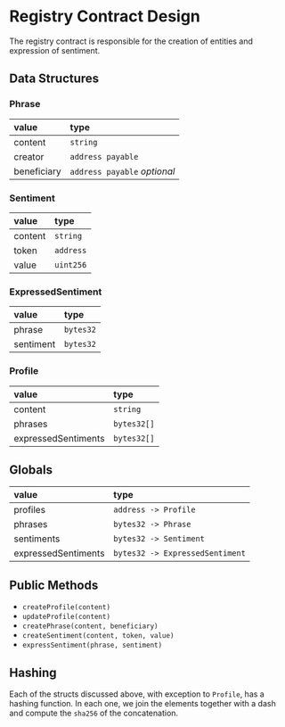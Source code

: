# Registry Contract Design

The registry contract is responsible for the creation of entities and expression of sentiment.

## Data Structures

### Phrase

| value       | type                         |
|:------------|:-----------------------------|
| content     | `string`                     |
| creator     | `address payable`            |
| beneficiary | `address payable` *optional* |

### Sentiment

| value   | type      |
|:--------|:----------|
| content | `string`  |
| token   | `address` |
| value   | `uint256` |

### ExpressedSentiment

| value     | type      |
|:----------|:----------|
| phrase    | `bytes32` |
| sentiment | `bytes32` |

### Profile

| value               | type        |
|:--------------------|:------------|
| content             | `string`    |
| phrases             | `bytes32[]` |
| expressedSentiments | `bytes32[]` |

## Globals

| value               | type                            |
|:--------------------|:--------------------------------|
| profiles            | `address -> Profile`            |
| phrases             | `bytes32 -> Phrase`             |
| sentiments          | `bytes32 -> Sentiment`          |
| expressedSentiments | `bytes32 -> ExpressedSentiment` |

## Public Methods

- `createProfile(content)`
- `updateProfile(content)`
- `createPhrase(content, beneficiary)`
- `createSentiment(content, token, value)`
- `expressSentiment(phrase, sentiment)`

## Hashing

Each of the structs discussed above, with exception to `Profile`, has a hashing function. In each one, we join the elements together with a dash and compute the `sha256` of the concatenation.

